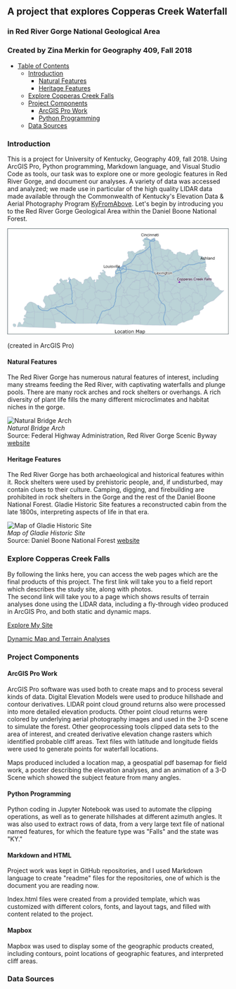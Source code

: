 ## A project that explores Copperas Creek Waterfall
### in Red River Gorge National Geological Area
### Created by Zina Merkin for Geography 409, Fall 2018    

- [Table of Contents](#table-of-contents)
    - [Introduction](#Introduction)
        - [Natural Features](#Natural-Features)
        - [Heritage Features](#Heritage-Features)
    - [Explore Copperas Creek Falls](#Explore-Copperas-Creek-Falls)
    - [Project Components](#Project-Components)
        - [ArcGIS Pro Work](#ArcGIS-Pro-Work)
        - [Python Programming](#Python-Programming)
    - [Data Sources](Data-Sources)

### Introduction 

This is a project for University of Kentucky, Geography 409, fall 2018. Using ArcGIS Pro, Python programming, Markdown language, and Visual Studio Code as tools, our task was to explore one or more geologic features in Red River Gorge, and document our analyses. A variety of data was accessed and analyzed; we made use in particular of the high quality LIDAR data made available through the Commonwealth of Kentucky's Elevation Data & Aerial Photography Program [KyFromAbove](http://kyfromabove.ky.gov/). Let's begin by introducing you to the Red River Gorge Geological Area within the Daniel Boone National Forest.    

![Located in the Red River Gorge, Kentucky](basemap/locationmap2.jpg)

(created in ArcGIS Pro)    

#### Natural Features

The Red River Gorge has numerous natural features of interest, including many streams feeding the Red River, with captivating waterfalls and plunge pools. There are many rock arches and rock shelters or overhangs. A rich diversity of plant life fills the many different microclimates and habitat niches in the gorge.

![Natural Bridge Arch](https://www.fhwa.dot.gov/byways/Uploads/asset_files/000/003/801/Natural_Arch_m.jpg "Beneath Natural Bridge")    
*Natural Bridge Arch*    
Source: Federal Highway Administration, Red River Gorge Scenic Byway [website](https://www.fhwa.dot.gov/byways/byways/2482/photos/all)

#### Heritage Features

The Red River Gorge has both archaeological and historical features within it. Rock shelters were used by prehistoric people, and, if undisturbed, may contain clues to their culture. Camping, digging, and firebuilding are prohibited in rock shelters in the Gorge and the rest of the Daniel Boone National Forest. Gladie Historic Site features a reconstructed cabin from the late 1800s, interpreting aspects of life in that era.   

![Map of Gladie Historic Site](https://www.fs.usda.gov/Internet/FSE_MEDIA/fseprd532886.jpg "Gladie Historic Site")    
*Map of Gladie Historic Site*  
Source: Daniel Boone National Forest [website](https://www.fs.usda.gov/detail/dbnf/specialplaces/?cid=fsbdev3_032543)

### Explore Copperas Creek Falls    
By following the links here, you can access the web pages which are the final products of this project. The first link will take you to a field report which describes the study site, along with photos.    
The second link will take you to a page which shows results of terrain analyses done using the LIDAR data, including a fly-through video produced in ArcGIS Pro, and both static and dynamic maps.    
 
[Explore My Site](https://zmerkin.github.io/rrg/Explore/)   

[Dynamic Map and Terrain Analyses](https://zmerkin.github.io/rrg/copperas_terrain)   

### Project Components   
#### ArcGIS Pro Work
ArcGIS Pro software was used both to create maps and to process several kinds of data. Digital Elevation Models were used to produce hillshade and contour derivatives. LIDAR point cloud ground returns also were processed into more detailed elevation products. Other point cloud returns were colored by underlying aerial photography images and used in the 3-D scene to simulate the forest. Other geoprocessing tools clipped data sets to the area of interest, and created derivative elevation change rasters which identified probable cliff areas. Text files with latitude and longitude fields were used to generate points for waterfall locations.    

Maps produced included a location map, a geospatial pdf basemap for field work, a poster describing the elevation analyses, and an animation of a 3-D Scene which showed the subject feature from many angles.

#### Python Programming
Python coding in Jupyter Notebook was used to automate the clipping operations, as well as to generate hillshades at different azimuth angles. It was also used to extract rows of data, from a very large text file of national named features, for which the feature type was "Falls" and the state was "KY."    

#### Markdown and HTML
Project work was kept in GitHub repositories, and I used Markdown language to create "readme" files for the repositories, one of which is the document you are reading now.    

Index.html files were created from a provided template, which was customized with different colors, fonts, and layout tags, and filled with content related to the project.   

#### Mapbox
Mapbox was used to display some of the geographic products created, including contours, point locations of geographic features, and interpreted cliff areas.

### Data Sources



